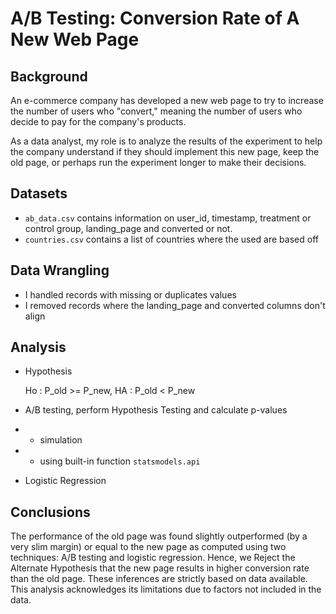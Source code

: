 # A/B Testing: Conversion Rate of A New Web Page  

## Background
An e-commerce company has developed a new web page to try to increase the number of users who "convert," meaning the number of users who decide to pay for the company's products.

As a data analyst, my role is to analyze the results of the experiment to help the company understand if they should implement this new page, keep the old page, or perhaps run the experiment longer to make their decisions.

## Datasets
- `ab_data.csv` contains information on user_id, timestamp, treatment or control group, landing_page and converted or not. 
- `countries.csv` contains a list of countries where the used are based off  

## Data Wrangling
- I handled records with missing or duplicates values
- I removed records where the landing_page and converted columns don't align

## Analysis
- Hypothesis
  
  Ho : P_old >= P_new, HA : P_old < P_new

- A/B testing, perform Hypothesis Testing and calculate p-values
 - - simulation
 - - using built-in function `statsmodels.api`

- Logistic Regression

## Conclusions
The performance of the old page was found slightly outperformed (by a very slim margin) or equal to the new page as computed using two techniques: A/B testing and logistic regression. Hence, we Reject the Alternate Hypothesis that the new page results in higher conversion rate than the old page. These inferences are strictly based on data available. This analysis acknowledges its limitations due to factors not included in the data.


